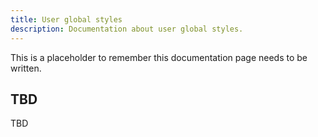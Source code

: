 ```yaml
---
title: User global styles
description: Documentation about user global styles.
---
```


This is a placeholder to remember this documentation page needs to be written.

## TBD

TBD

